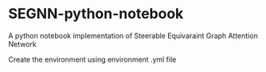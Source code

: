 # SEGNN-python-notebook
A python notebook implementation of Steerable Equivaraint Graph Attention Network

Create the environment using environment .yml file
